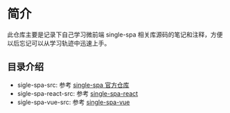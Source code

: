 # 简介

此仓库主要是记录下自己学习微前端 single-spa 相关库源码的笔记和注释，方便以后忘记可以从学习轨迹中迅速上手。

## 目录介绍

- sigle-spa-src: 参考 [single-spa 官方仓库](https://github.com/single-spa/single-spa)
- sigle-spa-react-src: 参考 [single-spa-react](https://github.com/single-spa/single-spa-react)
- sigle-spa-vue-src: 参考 [single-spa-vue](https://github.com/single-spa/single-spa-vue)
